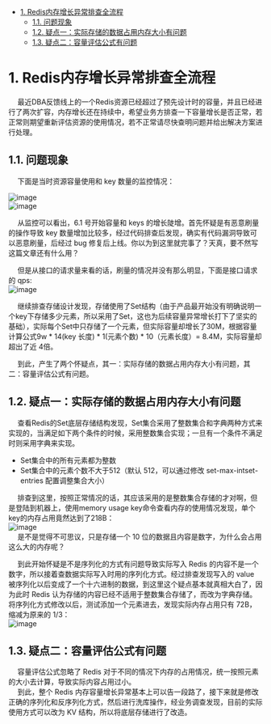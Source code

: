 
<!-- TOC -->

- [1. Redis内存增长异常排查全流程](#1-redis内存增长异常排查全流程)
    - [1.1. 问题现象](#11-问题现象)
    - [1.2. 疑点一：实际存储的数据占用内存大小有问题](#12-疑点一实际存储的数据占用内存大小有问题)
    - [1.3. 疑点二：容量评估公式有问题](#13-疑点二容量评估公式有问题)

<!-- /TOC -->


# 1. Redis内存增长异常排查全流程  
&emsp; 最近DBA反馈线上的一个Redis资源已经超过了预先设计时的容量，并且已经进行了两次扩容，内存增长还在持续中，希望业务方排查一下容量增长是否正常，若正常则期望重新评估资源的使用情况，若不正常请尽快查明问题并给出解决方案进行处理。  

## 1.1. 问题现象  
&emsp; 下面是当时资源容量使用和 key 数量的监控情况：  

![image](https://gitee.com/wt1814/pic-host/raw/master/images/java/error/error-1.png)  
![image](https://gitee.com/wt1814/pic-host/raw/master/images/java/error/error-2.png)  

&emsp; 从监控可以看出，6.1 号开始容量和 keys 的增长陡增。首先怀疑是有恶意刷量的操作导致 key 数量增加比较多，经过代码排查后发现，确实有代码漏洞导致可以恶意刷量，后经过 bug 修复后上线。你以为到这里就完事了？天真，要不然写这篇文章还有什么用？  

&emsp; 但是从接口的请求量来看的话，刷量的情况并没有那么明显，下面是接口请求的 qps:  
![image](https://gitee.com/wt1814/pic-host/raw/master/images/java/error/error-3.png)  

&emsp; 继续排查存储设计发现，存储使用了Set结构（由于产品最开始没有明确说明一个key下存储多少元素，所以采用了Set，这也为后续容量异常增长打下了坚实的基础），实际每个Set中只存储了一个元素，但实际容量却增长了30M，根据容量计算公式9w * 14(key 长度) * 1(元素个数) * 10（元素长度）= 8.4M，实际容量却超出了近 4倍。  

&emsp; 到此，产生了两个怀疑点，其一：实际存储的数据占用内存大小有问题，其二：容量评估公式有问题。  

## 1.2. 疑点一：实际存储的数据占用内存大小有问题  
&emsp; 查看Redis的Set底层存储结构发现，Set集合采用了整数集合和字典两种方式来实现的，当满足如下两个条件的时候，采用整数集合实现；一旦有一个条件不满足时则采用字典来实现。  

* Set集合中的所有元素都为整数  
* Set集合中的元素个数不大于512（默认 512，可以通过修改 set-max-intset-entries 配置调整集合大小）  

&emsp; 排查到这里，按照正常情况的话，其应该采用的是整数集合存储的才对啊，但是登陆到机器上，使用memory usage key命令查看内存的使用情况发现，单个key的内存占用竟然达到了218B：  
![image](https://gitee.com/wt1814/pic-host/raw/master/images/java/error/error-4.png)  
&emsp; 是不是觉得不可思议，只是存储一个 10 位的数据且内容是数字，为什么会占用这么大的内存呢？  

&emsp; 到此开始怀疑是不是序列化的方式有问题导致实际写入 Redis 的内容不是一个数字，所以接着查数据实际写入时用的序列化方式。经过排查发现写入的 value 被序列化以后变成了一个十六进制的数据，到这里这个疑点基本就真相大白了，因为此时 Redis 认为存储的内容已经不适用于整数集合存储了，而改为字典存储。将序列化方式修改以后，测试添加一个元素进去，发现实际内存占用只有 72B，缩减为原来的 1/3：   
![image](https://gitee.com/wt1814/pic-host/raw/master/images/java/error/error-5.png)  

## 1.3. 疑点二：容量评估公式有问题  

&emsp; 容量评估公式忽略了 Redis 对于不同的情况下内存的占用情况，统一按照元素的大小去计算，导致实际内容占用过小。   
&emsp; 到此，整个 Redis 内存容量增长异常基本上可以告一段路了，接下来就是修改正确的序列化和反序列化方式，然后进行洗库操作，经业务调查发现，目前的实际使用方式可以改为 KV 结构，所以将底层存储进行了改造。   


<!-- 
https://mp.weixin.qq.com/s/1Rqzn4juKMqlNK9sBzlGig
-->

<!-- 
洗库流程介绍  
1. 上线双写逻辑
2. 同步历史数据
3. 切换读取新数据源
4. 观察线上业务是否正常
5. 关闭旧存储的写入
6. 删除旧资源
7. 下线旧的读写逻辑  

&emsp; 关于新数据的存储位置有两种选择  
* 第一种方式是：旧数据正常写旧资源，新数据写到新部署的资源下。此种方式的优点是，将旧数据全量洗入新资源后，然后下线旧资源就可以了；缺点是，需要在代码层重新写一套到资源的配置，DBA 也需要新部署一个资源。  
* 第二种方式是：新旧数据都写到旧资源里面，然后将旧数据映射到新数据结构上，然后全量洗入旧资源。此种方式的优点是，不需要重新写一套到资源的配置，DBA 也不需要新部署资源，只需要将旧资源的内存进行扩容操作即可；缺点是，全量数据洗入完成后，需要手动剔除旧数据。  

两种方案都可行，可以根据自己的喜好来选择，我们最终选择了第二种方案进行数据清洗操作。  

上线双写逻辑  
在资源存储层，对上下行读写操作分别增加 switcher（开关），然后增加读写新存储的逻辑，代码测试通过后上线。  
这一步的流程在于开关，可以选择热部署的任何方式来修改标志位，从而控制代码流程的执行，另外需要注意的一点是：开关状态的修改不能被工程上下线所影响。  

同步历史数据  
上线完成后，导出线上库的 RDB 文件，解析出所有 key（关于 RDB 文件的解析，如果有专门的 DBA 同事，可以让 DBA 同事给解析好，如果没有的话，可以自己在网上查查 RDB 文件解析的工具，也不是很难）；依次遍历解析出来的 key，查询 key 对应的旧数据，将旧数据映射到新数据结构下，最后写入到新的存储下。  

关于同步历史数据，需要根据自身实际的业务场景去做适当的调整，这里只提供一个思路。下面是洗数据可以使用的小工具，需要的朋友可以适当调整代码逻辑就可以使用了：  

```java
public class fixData {
    public static void main(String[] args) {
        String fileName = "test.txt";
        int rate = 500;
        int size = 200;
        if (args != null) {
            fileName = args[0];
            rate = Integer.parseInt(args[1]);
            size = Integer.parseInt(args[2]);
        }
        RateLimiter rateLimiter = RateLimiter.create(rate);
        ThreadPoolExecutor executorService = new ThreadPoolExecutor(size, size, 60L, TimeUnit.SECONDS, new LinkedBlockingQueue<Runnable>());
        executorService.prestartAllCoreThreads();

        try {
            FileReader fr = new FileReader(fileName);
            LineNumberReader br = new LineNumberReader(fr);
            String line;
            while ((line = br.readLine()) != null) {
                try {
                    rateLimiter.acquire();
                    executorService.submit(() -> {
                        // TODO 编写自己的数据处理逻辑
                    });
                } catch (Exception e) {
                    e.printStackTrace();
                }
            }
        } catch (Exception e) {
            e.printStackTrace();
        }
        System.exit(0);
    }
}
```

切换读取新数据源  
历史所以数据同步完成后，将读操作的开关关闭，让其走读新存储的逻辑  

这一步需要注意的是，此时只修改下行读取数据的开关状态，让其读取新数据源，上行写入数据开关不动，依旧让其进行双写操作，防止下行切到新数据源有问题需要回滚导致新旧数据不一致的尴尬情况发生。  


观察线上业务是否正常  
切到读新存储的逻辑下，观察线上业务，有无用户投诉数据异常的情况  

关闭就存储的写入  
线上业务无异常情况，将写操作也切到只写新存储的逻辑下，停止旧资源的写入  

删除旧资源  
将写上所有旧 key 全部剔除，剔除旧数据的操作方式可以复用洗数据的流程即可。

下线旧的读写逻辑  
将线上就的读写逻辑代码全部下线，最终完成整个数据清洗的全流程  
-->



